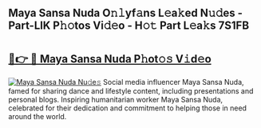 ## Maya Sansa Nuda O𝚗𝚕yf𝚊ns L𝚎a𝚔ed N𝚞𝚍es - Part-LlK P𝚑𝚘tos Vi𝚍𝚎o - H𝚘𝚝 Part L𝚎a𝚔s 7S1FB

# <h2><a href="http://kfac013.oniu.top/?m=Maya+Sansa+Nuda">🔗👉 🔴 Maya Sansa Nuda P𝚑ot𝚘𝚜 V𝚒d𝚎o</a></h2>

[![Maya Sansa Nuda Nu𝚍e𝚜](https://i.imgur.com/0qMVB7G.gif)](http://kfac013.oniu.top/?m=Maya+Sansa+Nuda)
Social media influencer Maya Sansa Nuda, famed for sharing dance and lifestyle content, including presentations and personal blogs. Inspiring humanitarian worker Maya Sansa Nuda, celebrated for their dedication and commitment to helping those in need around the world.  
